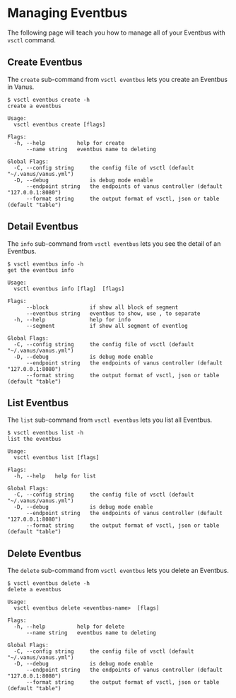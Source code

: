 # Managing Eventbus

The following page will teach you how to manage all of your Eventbus with `vsctl` command.

## Create Eventbus

The `create` sub-command from `vsctl eventbus` lets you create an Eventbus in Vanus.

```console
$ vsctl eventbus create -h         
create a eventbus

Usage:
  vsctl eventbus create [flags]

Flags:
  -h, --help          help for create
      --name string   eventbus name to deleting

Global Flags:
  -C, --config string     the config file of vsctl (default "~/.vanus/vanus.yml")
  -D, --debug             is debug mode enable
      --endpoint string   the endpoints of vanus controller (default "127.0.0.1:8080")
      --format string     the output format of vsctl, json or table (default "table")
```

## Detail Eventbus

The `info` sub-command from `vsctl eventbus` lets you see the detail of an Eventbus.

```console
$ vsctl eventbus info -h
get the eventbus info

Usage:
  vsctl eventbus info [flag]  [flags]

Flags:
      --block             if show all block of segment
      --eventbus string   eventbus to show, use , to separate
  -h, --help              help for info
      --segment           if show all segment of eventlog

Global Flags:
  -C, --config string     the config file of vsctl (default "~/.vanus/vanus.yml")
  -D, --debug             is debug mode enable
      --endpoint string   the endpoints of vanus controller (default "127.0.0.1:8080")
      --format string     the output format of vsctl, json or table (default "table")
```

## List Eventbus

The `list` sub-command from `vsctl eventbus` lets you list all Eventbus.

```console
$ vsctl eventbus list -h
list the eventbus

Usage:
  vsctl eventbus list [flags]

Flags:
  -h, --help   help for list

Global Flags:
  -C, --config string     the config file of vsctl (default "~/.vanus/vanus.yml")
  -D, --debug             is debug mode enable
      --endpoint string   the endpoints of vanus controller (default "127.0.0.1:8080")
      --format string     the output format of vsctl, json or table (default "table")
```

## Delete Eventbus

The `delete` sub-command from `vsctl eventbus` lets you delete an Eventbus.

```console
$ vsctl eventbus delete -h
delete a eventbus

Usage:
  vsctl eventbus delete <eventbus-name>  [flags]

Flags:
  -h, --help          help for delete
      --name string   eventbus name to deleting

Global Flags:
  -C, --config string     the config file of vsctl (default "~/.vanus/vanus.yml")
  -D, --debug             is debug mode enable
      --endpoint string   the endpoints of vanus controller (default "127.0.0.1:8080")
      --format string     the output format of vsctl, json or table (default "table")
```
